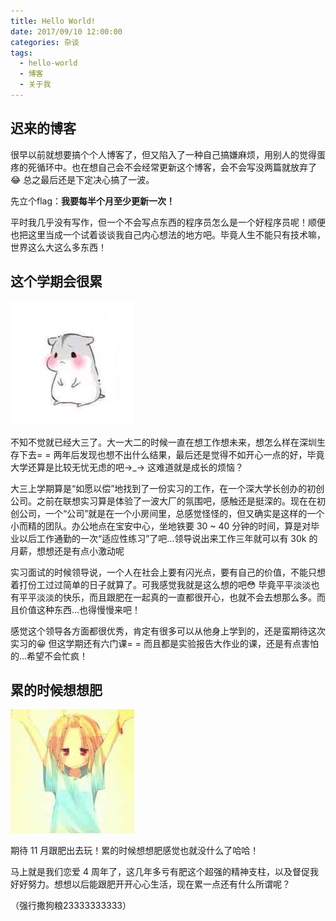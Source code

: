 ```yaml
---
title: Hello World!
date: 2017/09/10 12:00:00
categories: 杂谈
tags:
  - hello-world
  - 博客
  - 关于我
---
```


## 迟来的博客

很早以前就想要搞个个人博客了，但又陷入了一种自己搞嫌麻烦，用别人的觉得蛋疼的死循环中。也在想自己会不会经常更新这个博客，会不会写没两篇就放弃了😂 总之最后还是下定决心搞了一波。

先立个flag：**我要每半个月至少更新一次！**

<!-- more -->

平时我几乎没有写作，但一个不会写点东西的程序员怎么是一个好程序员呢！顺便也把这里当成一个试着谈谈我自己内心想法的地方吧。毕竟人生不能只有技术嘛，世界这么大这么多东西！

## 这个学期会很累

![](./shui-xiao-jie-jie.jpg)

不知不觉就已经大三了。大一大二的时候一直在想工作想未来，想怎么样在深圳生存下去= = 两年后发现也想不出什么结果，最后还是觉得不如开心一点的好，毕竟大学还算是比较无忧无虑的吧→_→ 这难道就是成长的烦恼？

大三上学期算是“如愿以偿”地找到了一份实习的工作，在一个深大学长创办的初创公司。之前在联想实习算是体验了一波大厂的氛围吧，感触还是挺深的。现在在初创公司，一个“公司”就是在一个小房间里，总感觉怪怪的，但又确实是这样的一个小而精的团队。办公地点在宝安中心，坐地铁要 30 ~ 40 分钟的时间，算是对毕业以后工作通勤的一次“适应性练习”了吧…领导说出来工作三年就可以有 30k 的月薪，想想还是有点小激动呢

实习面试的时候领导说，一个人在社会上要有闪光点，要有自己的价值，不能只想着打份工过过简单的日子就算了。可我感觉我就是这么想的吧😳 毕竟平平淡淡也有平平淡淡的快乐，而且跟肥在一起真的一直都很开心，也就不会去想那么多。而且价值这种东西…也得慢慢来吧！

感觉这个领导各方面都很优秀，肯定有很多可以从他身上学到的，还是蛮期待这次实习的😀 但这学期还有六门课= = 而且都是实验报告大作业的课，还是有点害怕的…希望不会忙疯！

## 累的时候想想肥

![](./fei.jpg)

期待 11 月跟肥出去玩！累的时候想想肥感觉也就没什么了哈哈！

马上就是我们恋爱 4 周年了，这几年多亏有肥这个超强的精神支柱，以及督促我好好努力。想想以后能跟肥开开心心生活，现在累一点还有什么所谓呢？

（强行撒狗粮23333333333）
